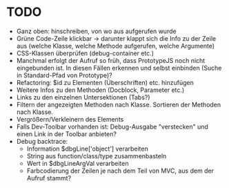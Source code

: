 TODO
====

 * Ganz oben: hinschreiben, von wo aus aufgerufen wurde
 * Grüne Code-Zeile klickbar -> darunter klappt sich die Info zu der Zeile aus (welche Klasse, welche Methode aufgerufen, welche Argumente)
 * CSS-Klassen überprüfen (debug-container etc.)
 * Manchmal erfolgt der Aufruf so früh, dass PrototypeJS noch nicht eingebunden ist. In diesen Fällen erkennen und selbst einbinden (Suche in Standard-Pfad von Prototype)?
 * Refactoring: $id zu Elementen (Überschriften) etc. hinzufügen
 * Weitere Infos zu den Methoden (Docblock, Parameter etc.)
 * Links zu den einzelnen Untersektionen (Tabs?)
 * Filtern der angezeigten Methoden nach Klasse. Sortieren der Methoden nach Klasse.
 * Vergrößern/Verkleinern des Elements
 * Falls Dev-Toolbar vorhanden ist: Debug-Ausgabe "verstecken" und einen Link in der Toolbar anbieten?
 * Debug backtrace:
   - Information $dbgLine['object'] verarbeiten
   - String aus function/class/type zusammenbasteln
   - Wert in $dbgLineArgVal verarbeiten
   - Farbcodierung der Zeilen je nach dem Teil von MVC, aus dem der Aufruf stammt? 